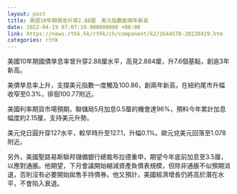 ```yaml
---
layout: post
title: 美國10年期債息升穿2.88厘　美元指數創兩年新高
date: 2022-04-19 07:07:19.000000000 +08:00
link: https://news.rthk.hk/rthk/ch/component/k2/1644578-20220419.htm
categories: rthk
---
```


美國10年期國債孳息率曾升穿2.88厘水平，高見2.884厘，升7.6個基點，創逾3年新高。

美債孳息率上升，支撐美元指數一度觸及100.86，創兩年新高，在紐約尾市升幅收窄至0.3%，徘徊100.77附近。

美國利率期貨市場預期，聯儲局5月加息0.5厘的機會達96%，預料今年累計加息幅度約2.15厘，支持美元升勢。

美元兌日圓升穿127水平，較早時升至127.1，升幅0.1%。歐元兌美元回落至1.078附近。

另外，美國聖路易斯聯邦儲備銀行總裁布拉德重申，期望今年底前加息至3.5厘，以應對通脹。他期望，下月會議開始縮減資產負債表規模，但除非通脹不似預期消退，否則沒有必要開始拋售手持債券。他又預計，美國經濟增長仍將高於潛在水平，不會陷入衰退。
